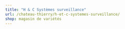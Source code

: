 ```yaml
---
title: "H & C Systèmes surveillance"
url: /chateau-thierry/h-et-c-systemes-surveillance/
shop: magasin de variétés
---
```

